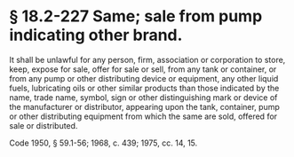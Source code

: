 # § 18.2-227 Same; sale from pump indicating other brand.

<p>It shall be unlawful for any person, firm, association or corporation to store, keep, expose for sale, offer for sale or sell, from any tank or container, or from any pump or other distributing device or equipment, any other liquid fuels, lubricating oils or other similar products than those indicated by the name, trade name, symbol, sign or other distinguishing mark or device of the manufacturer or distributor, appearing upon the tank, container, pump or other distributing equipment from which the same are sold, offered for sale or distributed.</p><p>Code 1950, § 59.1-56; 1968, c. 439; 1975, cc. 14, 15.</p>